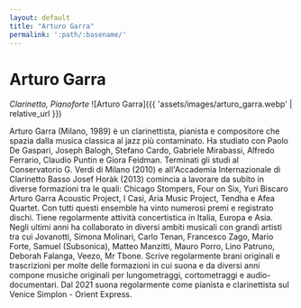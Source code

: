 ```yaml
---
layout: default
title: "Arturo Garra"
permalink: ':path/:basename/'
---
```


# Arturo Garra
*Clarinetto, Pianoforte*
![Arturo Garra]({{ 'assets/images/arturo_garra.webp' | relative_url }})

Arturo Garra (Milano, 1989) è un clarinettista, pianista e compositore che spazia dalla musica classica al jazz più contaminato. Ha studiato con Paolo De Gaspari, Joseph Balogh, Stefano Cardo, Gabriele Mirabassi, Alfredo Ferrario, Claudio Puntin e Giora Feidman. Terminati gli studi al Conservatorio G. Verdi di Milano (2010) e all'Accademia Internazionale di Clarinetto Basso Josef Horàk (2013) comincia a lavorare da subito in diverse formazioni tra le quali: Chicago Stompers, Four on Six, Yuri Biscaro Arturo Garra Acoustic Project, I Casi, Aria Music Project, Tendha e Afea Quartet. Con tutti questi ensemble ha vinto numerosi premi e registrato dischi. Tiene regolarmente attività concertistica in Italia, Europa e Asia. Negli ultimi anni ha collaborato in diversi ambiti musicali con grandi artisti tra cui Jovanotti, Simona Molinari, Carlo Tenan, Francesco Zago, Mario Forte, Samuel (Subsonica), Matteo Manzitti, Mauro Porro, Lino Patruno, Deborah Falanga, Veezo, Mr Tbone. Scrive regolarmente brani originali e trascrizioni per molte delle formazioni in cui suona e da diversi anni compone musiche originali per lungometraggi, cortometraggi e audio-documentari. Dal 2021 suona regolarmente come pianista e clarinettista sul Venice Simplon - Orient Express.
